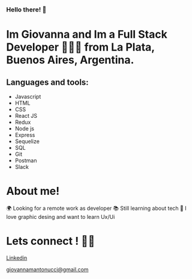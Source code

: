 ### Hello there! 👋

# Im Giovanna and Im a Full Stack Developer 👩🏻‍💻 from La Plata, Buenos Aires, Argentina. 

## Languages and tools:

- Javascript
- HTML
- CSS
- React JS
- Redux
- Node js
- Express
- Sequelize
- SQL
- Git
- Postman
- Slack


# About me!
🌍 Looking for a remote work as developer
📚 Still learning about tech 
🎨 I love graphic desing and want to learn Ux/Ui

# Lets connect ! 🤝🏻
[Linkedin](https://www.linkedin.com/in/giovanna-antonucci/)

giovannamantonucci@gmail.com
